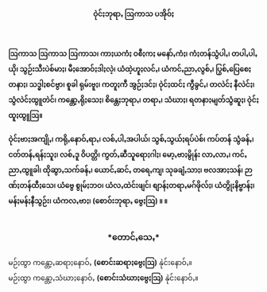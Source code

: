 <h4 style="text-align:center">ဝုဲင်ႏဘုရာꩻ ဩကာသ ပအိုဝ်ႏ</h4><br>

<strong>ဩကာသ ဩကာသ ဩကာသ၊ ကာႏယကံႏ ဝစီႏကႏ မနော်ꩻကံႏ၊ ကံႏတန်သွံပါꩻ၊ တပါꩻပါꩻယို၊ သွဉ်းသီးပဲစ်မာႏ၊ မီႏအောဝ်ႏဒါႏလဲ့၊ ယံထဲ့ဟူႏလင်ꩻ၊ ယံကင်ꩻညာꩻလွစ်ꩻ၊ ပြွစ်ꩻပြေစေႏတနာႏ၊ သဒ္ဓါႏစင်ဗွာ၊ စူခါ ရုမ်းဗူႏ၊ ကတူႏကီ အွဉ်ႏဒင်ႏ၊ ဝုဲင်ႏထင်ႏ ကွီခွင်ꩻ၊ တလဲင်ႏ နီလဲင်ႏ၊ သွံလဲင်ႏထွူတဲင်၊ ကန္တော့ꩻရိုႏသေႏ၊ စိန္တေႏဘုရာꩻ၊ တရာꩻ၊ သံဃာႏ၊ ရတနာႏမျတ်သွံဆူႏ၊ ဝုဲင်ႏထူႏထွူဩ။</strong>
<br><br>
<strong>ဝုဲင်ႏဗာႏအကျိုꩻ၊ ကရိုꩻနောဝ်ꩻရာꩻ၊ လစ်ꩻပါꩻအပါယ်၊ သွစ်ꩻသွယ်ႏရပ်ပဲစ်၊ ကပ်တန် သွံခန်ꩻ၊ ငတ်တန်ꩻရန်ႏသူႏ၊ လစ်ꩻဒူ ဝိပတ္တိ၊ ကွတ်ꩻဆီသူရောႏဂါႏ၊ မော့ꩻဗာႏမွိုန်း လာꩻလာꩻ၊ ကင်ꩻညာꩻထွူခါ၊ ထိုဆွာꩻသက်ခန်ꩻ၊ ယောင်ꩻဆင်ꩻ တရေꩻကျ၊ သုခချံꩻသာႏ၊ ဗလအာႏသန်၊ ဉာဏ်ႏတန်ထီႏသေ၊ ယံဗွေ စွုမ်ႏဘဝ၊ ယံလꩻထဲင်းဖျင်၊ စျာန်ႏတရာꩻမဂ်ဖိုလ်ႏ၊ ယံတွိုႏနိဗ္ဗာန်ႏ၊ မန်ႏမန်ႏနီသွဉ်း၊ ယံကလꩻဗာႏ၊ (စောဝ်းဘုရာꩻ ဗွေႏဩ) ။ ။</strong><br>
<br>
<h3 style="text-align:center">*တောင်ꩻသေꩻ*</h3>
မဉ်ႏထွာ ကန္တော့ꩻဆရာႏနောဝ်ꩻ <strong>(စောင်းဆရာႏဗွေႏဩ)</strong> နုဲင်းနောဝ်ꩻ။<br>
မဉ်ႏထွာ ကန္တော့ꩻသံဃာႏနောဝ်ꩻ <strong>(စောင်းသံဃာႏဗွေႏဩ)</strong> နုဲင်းနောဝ်ꩻ။<br>